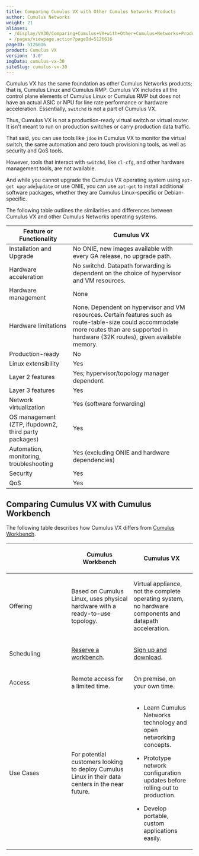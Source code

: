 ```yaml
---
title: Comparing Cumulus VX with Other Cumulus Networks Products
author: Cumulus Networks
weight: 21
aliases:
 - /display/VX30/Comparing+Cumulus+VX+with+Other+Cumulus+Networks+Products
 - /pages/viewpage.action?pageId=5126616
pageID: 5126616
product: Cumulus VX
version: '3.0'
imgData: cumulus-vx-30
siteSlug: cumulus-vx-30
---
```

Cumulus VX has the same foundation as other Cumulus Networks products;
that is, Cumulus Linux and Cumulus RMP. Cumulus VX includes all the
control plane elements of Cumulus Linux or Cumulus RMP but does not have
an actual ASIC or NPU for line rate performance or hardware
acceleration. Essentially, `switchd` is not a part of Cumulus VX.

Thus, Cumulus VX is not a production-ready virtual switch or virtual
router. It isn't meant to run on production switches or carry production
data traffic.

That said, you can use tools like `jdoo` in Cumulus VX to monitor the
virtual switch, the same automation and zero touch provisioning tools,
as well as security and QoS tools.

However, tools that interact with `switchd`, like `cl-cfg`, and other
hardware management tools, are not available.

And while you cannot upgrade the Cumulus VX operating system using
`apt-get upgrade`|`update` or use ONIE, you can use `apt-get` to install
additional software packages, whether they are Cumulus Linux-specific or
Debian-specific.

The following table outlines the similarities and differences between
Cumulus VX and other Cumulus Networks operating systems.

| Feature or Functionality                             | Cumulus VX                                                                                                                                                                                   |
| ---------------------------------------------------- | -------------------------------------------------------------------------------------------------------------------------------------------------------------------------------------------- |
| Installation and Upgrade                             | No ONIE, new images available with every GA release, no upgrade path.                                                                                                                        |
| Hardware acceleration                                | No switchd. Datapath forwarding is dependent on the choice of hypervisor and VM resources.                                                                                                   |
| Hardware management                                  | None                                                                                                                                                                                         |
| Hardware limitations                                 | None. Dependent on hypervisor and VM resources. Certain features such as route-table-size could accommodate more routes than are supported in hardware (32K routes), given available memory. |
| Production-ready                                     | No                                                                                                                                                                                           |
| Linux extensibility                                  | Yes                                                                                                                                                                                          |
| Layer 2 features                                     | Yes; hypervisor/topology manager dependent.                                                                                                                                                  |
| Layer 3 features                                     | Yes                                                                                                                                                                                          |
| Network virtualization                               | Yes (software forwarding)                                                                                                                                                                    |
| OS management (ZTP, ifupdown2, third party packages) | Yes                                                                                                                                                                                          |
| Automation, monitoring, troubleshooting              | Yes (excluding ONIE and hardware dependencies)                                                                                                                                               |
| Security                                             | Yes                                                                                                                                                                                          |
| QoS                                                  | Yes                                                                                                                                                                                          |

## <span>Comparing Cumulus VX with Cumulus Workbench</span>

The following table describes how Cumulus VX differs from [Cumulus
Workbench](http://cumulusnetworks.com/cumulus-workbench/).

<table>
<colgroup>
<col style="width: 33%" />
<col style="width: 33%" />
<col style="width: 33%" />
</colgroup>
<thead>
<tr class="header">
<th><p> </p></th>
<th><p>Cumulus Workbench</p></th>
<th><p>Cumulus VX</p></th>
</tr>
</thead>
<tbody>
<tr class="odd">
<td><p>Offering</p></td>
<td><p>Based on Cumulus Linux, uses physical hardware with a ready-to-use topology.</p></td>
<td><p>Virtual appliance, not the complete operating system, no hardware components and datapath acceleration.</p></td>
</tr>
<tr class="even">
<td><p>Scheduling</p></td>
<td><p><a href="http://cumulusnetworks.com/get-started/test-drive-open-networking-in-our-remote-lab/" class="external-link">Reserve a workbench</a>.</p></td>
<td><p><a href="https://cumulusnetworks.com/cumulus-vx/" class="external-link">Sign up and download</a>.</p></td>
</tr>
<tr class="odd">
<td><p>Access</p></td>
<td><p>Remote access for a limited time.</p></td>
<td><p>On premise, on your own time.</p></td>
</tr>
<tr class="even">
<td><p>Use Cases</p></td>
<td><p>For potential customers looking to deploy Cumulus Linux in their data centers in the near future.</p></td>
<td><ul>
<li><p>Learn Cumulus Networks technology and open networking concepts.</p></li>
<li><p>Prototype network configuration updates before rolling out to production.</p></li>
<li><p>Develop portable, custom applications easily.</p></li>
</ul></td>
</tr>
</tbody>
</table>
